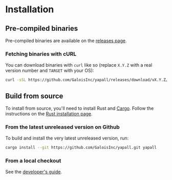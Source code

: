 # Installation

## Pre-compiled binaries

Pre-compiled binaries are available on the [releases page][releases].

### Fetching binaries with cURL

You can download binaries with `curl` like so (replace `X.Y.Z` with a real
version number and `TARGET` with your OS):
```sh
curl -sSL https://github.com/GaloisInc/yapall/releases/download/vX.Y.Z/yapall_TARGET -o yapall
```

[releases]: https://github.com/GaloisInc/yapall/releases

## Build from source

To install from source, you'll need to install Rust and [Cargo][cargo]. Follow
the instructions on the [Rust installation page][install-rust].

[install-rust]: https://www.rust-lang.org/tools/install

### From the latest unreleased version on Github

To build and install the very latest unreleased version, run:

```sh
cargo install --git https://github.com/GaloisInc/yapall.git yapall
```

### From a local checkout

See the [developer's guide](dev.md).

[cargo]: https://doc.rust-lang.org/cargo/
